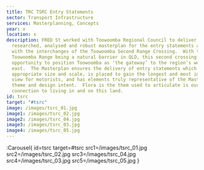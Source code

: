 ```yaml
---
title: TRC TSRC Entry Statements
sector: Transport Infrastructure
services: Masterplanning, Concepts
year: x
location: x
description: FRED St worked with Toowoomba Regional Council to deliver a fully
  researched, analysed and robust masterplan for the entry statements associated
  with the interchanges of the Toowoomba Second Range Crossing.  With the
  Toowoomba Range being a natural barrier in QLD, this second crossing is an
  opportunity to position Toowoomba as ‘the gateway’ to the region’s west and
  east.  The Masterplan ensures the delivery of entry statements which are of
  appropriate size and scale, is placed to gain the longest and most impactful
  view for motorists, and has elements truly representative of the Masterplans’
  theme and design intent.  Flora is the them used to articulate is our unified
  connection to living in and on this land.
id: tsrc
target: "#tsrc"
image: /images/tsrc_01.jpg
image1: /images/tsrc_02.jpg
image2: /images/tsrc_04.jpg
image3: /images/tsrc_03.jpg
image4: /images/tsrc_05.jpg
---
```


:Carousel{
id=tsrc
target=#tsrc
src1=/images/tsrc_01.jpg
src2=/images/tsrc_02.jpg
src3=/images/tsrc_04.jpg
src4=/images/tsrc_03.jpg
src5=/images/tsrc_05.jpg
}
